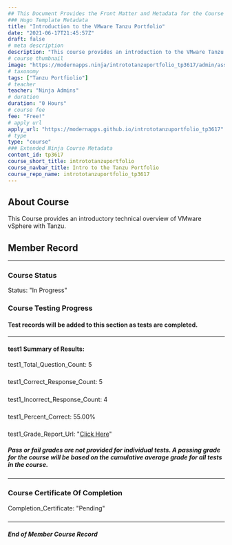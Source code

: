 ```yaml
---
## This Document Provides the Front Matter and Metadata for the Course Information page used in the modernapps.ninja homepage and the member profile page.
### Hugo Template Metadata
title: "Introduction to the VMware Tanzu Portfolio"
date: "2021-06-17T21:45:57Z"
draft: false
# meta description
description: "This course provides an introduction to the VMware Tanzu Portfolio"
# course thumbnail
image: "https://modernapps.ninja/intrototanzuportfolio_tp3617/admin/assets/images/intrototanzuportfolio_tp3617.jpg"
# taxonomy
tags: ["Tanzu Portfiolio"]
# teacher
teacher: "Ninja Admins"
# duration
duration: "0 Hours"
# course fee
fee: "Free!"
# apply url
apply_url: "https://modernapps.github.io/intrototanzuportfolio_tp3617"
# type
type: "course"
### Extended Ninja Course Metadata
content_id: tp3617
course_short_title: intrototanzuportfolio
course_navbar_title: Intro to the Tanzu Portfolio
course_repo_name: intrototanzuportfolio_tp3617
---  
```

  

## About Course

This Course provides an introductory technical overview of VMware vSphere with Tanzu.

## Member Record  
---  
  
  
### Course Status  

Status: "In Progress"  

### Course Testing Progress  
#### Test records will be added to this section as tests are completed.
  
---  
#### test1 Summary of Results:  
test1_Total_Question_Count: 5
#####  
test1_Correct_Response_Count: 5
#####  
test1_Incorrect_Response_Count: 4
#####  
test1_Percent_Correct: 55.00%
#####  
test1_Grade_Report_Url: "[Click Here](https://github.com/modernappsninjas/tchad2/blob/main/static/userdata/courses/intrototanzuportfolio_tp3617/grade_report.pr43.test1.md)"
##### Pass or fail grades are not provided for individual tests. A passing grade for the course will be based on the cumulative average grade for all tests in the course.  
  
---  
### Course Certificate Of Completion

Completion_Certificate: "Pending"  
#####
---
##### End of Member Course Record